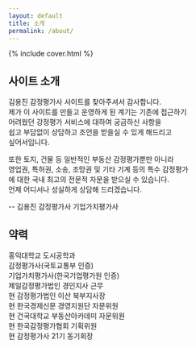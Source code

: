 ```yaml
---
layout: default
title: 소개
permalink: /about/
---
```


<style>
main h2 {
  margin-bottom:10px;
  padding-top:15px;
  font-size:20px;
}
main p {
  margin:10px 0 10px 50%;
  line-height:125%;
  font-size:14px;
}
</style>

{% include cover.html %}

## 사이트 소개

김용진 감정평가사 사이트를 찾아주셔서 감사합니다.<br>
제가 이 사이트를 만들고 운영하게 된 계기는 기존에 접근하기<br>
어려웠던 강정평가 서비스에 대하여 궁금하신 사항을<br>
쉽고 부담없이 상담하고 조언을 받을실 수 있게 해드리고<br>
싶어서입니다.

또한 토지, 건물 등 일반적인 부동산 감정평가뿐만 아니라<br>
영업권, 특허권, 소송, 조망권 및 기타 기계 등의 특수 감정평가<br>
에 대한 국내 최고의 전문적 자문을 받으실 수 있습니다.<br>
언제 어디서나 성실하게 상담해 드리겠습니다.<br>

-- 김용진 감정평가사 기업가치평가사

## 약력

홍익대학교 도시공학과<br>
감정평가사(국토교통부 인증)<br>
기업가치평가사(한국기업평가원 인증)<br>
제일감정평가법인 경인지사 근무<br>
현 감정평가법인 이산 북부지사장<br>
현 한국경제신문 경영지원단 자문위원<br>
현 건국대학교 부동산아카데미 자문위원<br>
현 한국감정평가협회 기획위원<br>
현 감정평가사 21기 동기회장
